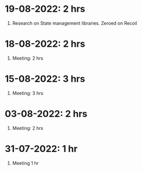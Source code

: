 # 19-08-2022: 2 hrs
1. Research on State management libraries. Zeroed on Recoil

# 18-08-2022: 2 hrs
1. Meeting: 2 hrs

# 15-08-2022: 3 hrs
1. Meeting: 3 hrs

# 03-08-2022: 2 hrs
1. Meeting: 2 hrs

# 31-07-2022: 1 hr
1. Meeting 1 hr